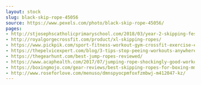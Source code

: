 ```yaml
---
layout: stock
slug: black-skip-rope-45056
source: https://www.pexels.com/photo/black-skip-rope-45056/
pages:
- http://stjosephscatholicprimaryschool.com/2018/03/year-2-skipping-festival/
- http://royalgorgecrossfit.com/product/xl-skipping-ropes/
- https://www.pickpik.com/sport-fitness-workout-gym-crossfit-exercise-equipment-114682
- https://thepelvicexpert.com/blog/3-tips-stop-peeing-workouts-anywhere-else/
- https://thegearhunt.com/best-jump-ropes-reviewed/
- https://www.acaphealth.com/2017/07/jumping-rope-shockingly-good-workout/
- https://boxingmojo.com/gear-reviews/best-skipping-ropes-for-boxing-mma/
- http://www.roseforlove.com/menuso/dmnspyocpmfoxfzmbwj-m412047-kz/
---
```

